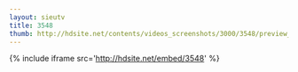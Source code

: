 ```yaml
---
layout: sieutv
title: 3548
thumb: http://hdsite.net/contents/videos_screenshots/3000/3548/preview_360p.mp4.jpg
---
```

{% include iframe src='http://hdsite.net/embed/3548' %}
 
